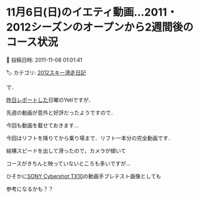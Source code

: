 # 11月6日(日)のイエティ動画…2011・2012シーズンのオープンから2週間後のコース状況

📅 投稿日時: 2011-11-08 01:01:41

🏷️ カテゴリ: [2012スキー滑走日記](cca3a0e9524e0203150f790b1fc3c71ad.md)

で．


[昨日レポートした](e7b032faf328ac7fbfaeac171d85f8cf1.md)日曜のYetiですが．


先週の動画が意外と好評だったようですので．


今回も動画を載せておきます…





今回はリフトを降りてから乗り場まで．リフト一本分の完全動画です．


結構スピードを出して滑ったので，カメラが傾いて


コースがきちんと映っていないところも多いですが…








ひそかに[SONY Cybershot TX10](eeaa5caa0b3a71351813c7d734931dc0f.md)の動画手ブレテスト画像としても


参考になるかも？？
